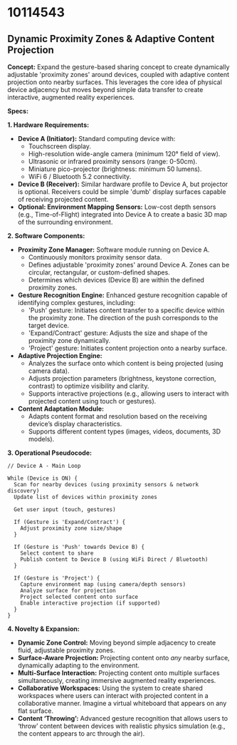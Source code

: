 # 10114543

## Dynamic Proximity Zones & Adaptive Content Projection

**Concept:** Expand the gesture-based sharing concept to create dynamically adjustable 'proximity zones' around devices, coupled with adaptive content projection onto nearby surfaces. This leverages the core idea of physical device adjacency but moves beyond simple data transfer to create interactive, augmented reality experiences.

**Specs:**

**1. Hardware Requirements:**

*   **Device A (Initiator):** Standard computing device with:
    *   Touchscreen display.
    *   High-resolution wide-angle camera (minimum 120° field of view).
    *   Ultrasonic or infrared proximity sensors (range: 0-50cm).
    *   Miniature pico-projector (brightness: minimum 50 lumens).
    *   WiFi 6 / Bluetooth 5.2 connectivity.
*   **Device B (Receiver):** Similar hardware profile to Device A, but projector is optional. Receivers could be simple 'dumb' display surfaces capable of receiving projected content.
*   **Optional: Environment Mapping Sensors:**  Low-cost depth sensors (e.g., Time-of-Flight) integrated into Device A to create a basic 3D map of the surrounding environment.

**2. Software Components:**

*   **Proximity Zone Manager:**  Software module running on Device A.
    *   Continuously monitors proximity sensor data.
    *   Defines adjustable 'proximity zones' around Device A. Zones can be circular, rectangular, or custom-defined shapes.
    *   Determines which devices (Device B) are within the defined proximity zones.
*   **Gesture Recognition Engine:** Enhanced gesture recognition capable of identifying complex gestures, including:
    *   'Push' gesture:  Initiates content transfer to a specific device within the proximity zone. The direction of the push corresponds to the target device.
    *   'Expand/Contract' gesture: Adjusts the size and shape of the proximity zone dynamically.
    *   'Project' gesture: Initiates content projection onto a nearby surface.
*   **Adaptive Projection Engine:**
    *   Analyzes the surface onto which content is being projected (using camera data).
    *   Adjusts projection parameters (brightness, keystone correction, contrast) to optimize visibility and clarity.
    *   Supports interactive projections (e.g., allowing users to interact with projected content using touch or gestures).
*   **Content Adaptation Module:**
    *   Adapts content format and resolution based on the receiving device’s display characteristics.
    *   Supports different content types (images, videos, documents, 3D models).

**3. Operational Pseudocode:**

```
// Device A - Main Loop

While (Device is ON) {
  Scan for nearby devices (using proximity sensors & network discovery)
  Update list of devices within proximity zones

  Get user input (touch, gestures)

  If (Gesture is 'Expand/Contract') {
    Adjust proximity zone size/shape
  }

  If (Gesture is 'Push' towards Device B) {
    Select content to share
    Publish content to Device B (using WiFi Direct / Bluetooth)
  }

  If (Gesture is 'Project') {
    Capture environment map (using camera/depth sensors)
    Analyze surface for projection
    Project selected content onto surface
    Enable interactive projection (if supported)
  }
}
```

**4. Novelty & Expansion:**

*   **Dynamic Zone Control:**  Moving beyond simple adjacency to create fluid, adjustable proximity zones.
*   **Surface-Aware Projection:**  Projecting content onto *any* nearby surface, dynamically adapting to the environment.
*   **Multi-Surface Interaction:**  Projecting content onto multiple surfaces simultaneously, creating immersive augmented reality experiences.
*   **Collaborative Workspaces:**  Using the system to create shared workspaces where users can interact with projected content in a collaborative manner. Imagine a virtual whiteboard that appears on any flat surface.
*   **Content ‘Throwing’:**  Advanced gesture recognition that allows users to ‘throw’ content between devices with realistic physics simulation (e.g., the content appears to arc through the air).
